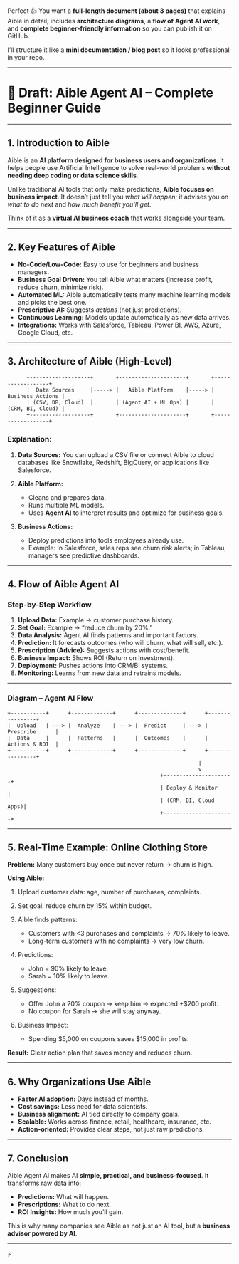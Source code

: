 Perfect 👍 You want a **full-length document (about 3 pages)** that explains Aible in detail, includes **architecture diagrams**, a **flow of Agent AI work**, and **complete beginner-friendly information** so you can publish it on GitHub.

I’ll structure it like a **mini documentation / blog post** so it looks professional in your repo.

---

# 📄 Draft: Aible Agent AI – Complete Beginner Guide

---

## 1. Introduction to Aible

Aible is an **AI platform designed for business users and organizations**. It helps people use Artificial Intelligence to solve real-world problems **without needing deep coding or data science skills**.

Unlike traditional AI tools that only make predictions, **Aible focuses on business impact**. It doesn’t just tell you *what will happen*; it advises you on *what to do next* and *how much benefit you’ll get*.

Think of it as a **virtual AI business coach** that works alongside your team.

---

## 2. Key Features of Aible

* **No-Code/Low-Code:** Easy to use for beginners and business managers.
* **Business Goal Driven:** You tell Aible what matters (increase profit, reduce churn, minimize risk).
* **Automated ML:** Aible automatically tests many machine learning models and picks the best one.
* **Prescriptive AI:** Suggests *actions* (not just predictions).
* **Continuous Learning:** Models update automatically as new data arrives.
* **Integrations:** Works with Salesforce, Tableau, Power BI, AWS, Azure, Google Cloud, etc.

---

## 3. Architecture of Aible (High-Level)

```
      +-------------------+       +---------------------+       +------------------+
      |  Data Sources     |-----> |   Aible Platform    |-----> | Business Actions |
      | (CSV, DB, Cloud)  |       | (Agent AI + ML Ops) |       | (CRM, BI, Cloud) |
      +-------------------+       +---------------------+       +------------------+
```

### Explanation:

1. **Data Sources:** You can upload a CSV file or connect Aible to cloud databases like Snowflake, Redshift, BigQuery, or applications like Salesforce.
2. **Aible Platform:**

   * Cleans and prepares data.
   * Runs multiple ML models.
   * Uses **Agent AI** to interpret results and optimize for business goals.
3. **Business Actions:**

   * Deploy predictions into tools employees already use.
   * Example: In Salesforce, sales reps see churn risk alerts; in Tableau, managers see predictive dashboards.

---

## 4. Flow of Aible Agent AI

### Step-by-Step Workflow

1. **Upload Data:** Example → customer purchase history.
2. **Set Goal:** Example → “reduce churn by 20%.”
3. **Data Analysis:** Agent AI finds patterns and important factors.
4. **Prediction:** It forecasts outcomes (who will churn, what will sell, etc.).
5. **Prescription (Advice):** Suggests actions with cost/benefit.
6. **Business Impact:** Shows ROI (Return on Investment).
7. **Deployment:** Pushes actions into CRM/BI systems.
8. **Monitoring:** Learns from new data and retrains models.

---

### Diagram – Agent AI Flow

```
+-----------+      +-------------+      +--------------+      +----------------+
|  Upload   | ---> |  Analyze    | ---> |  Predict     | ---> | Prescribe      |
|  Data     |      |  Patterns   |      |  Outcomes    |      | Actions & ROI  |
+-----------+      +-------------+      +--------------+      +----------------+
                                                            |
                                                            v
                                                +----------------------+
                                                | Deploy & Monitor     |
                                                | (CRM, BI, Cloud Apps)|
                                                +----------------------+
```

---

## 5. Real-Time Example: Online Clothing Store

**Problem:** Many customers buy once but never return → churn is high.

**Using Aible:**

1. Upload customer data: age, number of purchases, complaints.
2. Set goal: reduce churn by 15% within budget.
3. Aible finds patterns:

   * Customers with <3 purchases and complaints → 70% likely to leave.
   * Long-term customers with no complaints → very low churn.
4. Predictions:

   * John = 90% likely to leave.
   * Sarah = 10% likely to leave.
5. Suggestions:

   * Offer John a 20% coupon → keep him → expected +\$200 profit.
   * No coupon for Sarah → she will stay anyway.
6. Business Impact:

   * Spending \$5,000 on coupons saves \$15,000 in profits.

**Result:** Clear action plan that saves money and reduces churn.

---

## 6. Why Organizations Use Aible

* **Faster AI adoption:** Days instead of months.
* **Cost savings:** Less need for data scientists.
* **Business alignment:** AI tied directly to company goals.
* **Scalable:** Works across finance, retail, healthcare, insurance, etc.
* **Action-oriented:** Provides clear steps, not just raw predictions.

---

## 7. Conclusion

Aible Agent AI makes AI **simple, practical, and business-focused**. It transforms raw data into:

* **Predictions:** What will happen.
* **Prescriptions:** What to do next.
* **ROI Insights:** How much you’ll gain.

This is why many companies see Aible as not just an AI tool, but a **business advisor powered by AI**.

---

⚡ 
